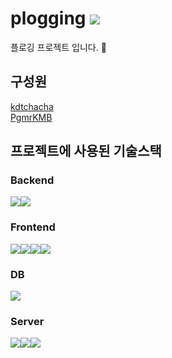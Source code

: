 # plogging <img src="https://img.shields.io/badge/github-181717?style=for-the-badge&logo=github&logoColor=white">

플로깅 프로젝트 입니다. 💚

## 구성원
[kdtchacha](https://github.com/kdtchacha)
<br>
[PgmrKMB](https://github.com/PgmrKMB)
<br>
 
## 프로젝트에 사용된 기술스택

### Backend
<img src="https://img.shields.io/badge/JAVA-007396?style=for-the-badge&logo=java&logoColor=white"><img src="https://img.shields.io/badge/springboot-6DB33F?style=for-the-badge&logo=springboot&logoColor=white">
<br>

### Frontend
<img src="https://img.shields.io/badge/html-E34F26?style=for-the-badge&logo=html5&logoColor=white"><img src="https://img.shields.io/badge/css-1572B6?style=for-the-badge&logo=css3&logoColor=white"><img src="https://img.shields.io/badge/javascript-F7DF1E?style=for-the-badge&logo=javascript&logoColor=black"><img src="https://img.shields.io/badge/bootstrap-7952B3?style=for-the-badge&logo=bootstrap&logoColor=white">
<br>

### DB
<img src="https://img.shields.io/badge/mariaDB-003545?style=for-the-badge&logo=mariaDB&logoColor=white">

### Server
<img src="https://img.shields.io/badge/aws-232F3E?style=for-the-badge&logo=aws&logoColor=white"><img src="https://img.shields.io/badge/linux-FCC624?style=for-the-badge&logo=linux&logoColor=black"><img src="https://img.shields.io/badge/apache tomcat-F8DC75?style=for-the-badge&logo=apachetomcat&logoColor=white">
<br>
